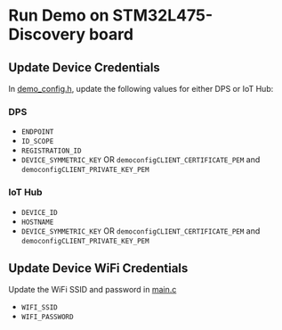 # Run Demo on STM32L475-Discovery board

## Update Device Credentials

In [demo_config.h](../common/demo_config.h), update the following values for either DPS or IoT Hub:

### DPS

- `ENDPOINT`
- `ID_SCOPE`
- `REGISTRATION_ID`
- `DEVICE_SYMMETRIC_KEY` OR `democonfigCLIENT_CERTIFICATE_PEM` and `democonfigCLIENT_PRIVATE_KEY_PEM`

### IoT Hub

- `DEVICE_ID`
- `HOSTNAME`
- `DEVICE_SYMMETRIC_KEY` OR `democonfigCLIENT_CERTIFICATE_PEM` and `democonfigCLIENT_PRIVATE_KEY_PEM`

## Update Device WiFi Credentials

Update the WiFi SSID and password in [main.c](../../Common/stm32l475/main.c)

- `WIFI_SSID`
- `WIFI_PASSWORD`
